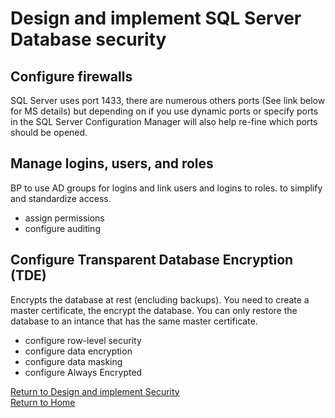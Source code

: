 # Design and implement SQL Server Database security

## Configure firewalls
SQL Server uses port 1433, there are numerous others ports (See link below for MS details) but depending on if you use dynamic ports or specify ports in the SQL Server Configuration Manager will also help re-fine which ports should be opened. 

## Manage logins, users, and roles
BP to use AD groups for logins and link users and logins to roles. to simplify and standardize access.  

- assign permissions 
- configure auditing

## Configure Transparent Database Encryption (TDE)
Encrypts the database at rest (encluding backups). You need to create a master certificate, the encrypt the database. You can only restore the database to an intance that has the same master certificate. 

- configure row-level security
- configure data encryption
- configure data masking
- configure Always Encrypted  

[Return to Design and implement Security](readme.md)  
[Return to Home](./readme.md)

